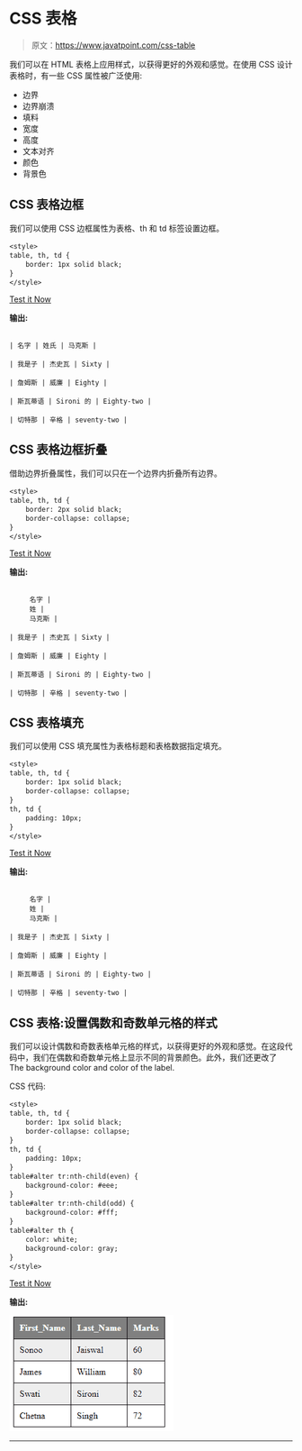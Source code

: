 # CSS 表格

> 原文：<https://www.javatpoint.com/css-table>

我们可以在 HTML 表格上应用样式，以获得更好的外观和感觉。在使用 CSS 设计表格时，有一些 CSS 属性被广泛使用:

*   边界
*   边界崩溃
*   填料
*   宽度
*   高度
*   文本对齐
*   颜色
*   背景色

## CSS 表格边框

我们可以使用 CSS 边框属性为表格、th 和 td 标签设置边框。

```
<style>
table, th, td {
    border: 1px solid black;
}
</style>

```

[Test it Now](https://www.javatpoint.com/oprweb/test.jsp?filename=htmltable4)

**输出:**

```

| 名字 | 姓氏 | 马克斯 |

| 我是子 | 杰史瓦 | Sixty |

| 詹姆斯 | 威廉 | Eighty |

| 斯瓦蒂语 | Sironi 的 | Eighty-two |

| 切特那 | 辛格 | seventy-two |

```

## CSS 表格边框折叠

借助边界折叠属性，我们可以只在一个边界内折叠所有边界。

```
<style>
table, th, td {
    border: 2px solid black;
    border-collapse: collapse;
}
</style>

```

[Test it Now](https://www.javatpoint.com/oprweb/test.jsp?filename=htmltable5)

**输出:**

```

     名字 |
     姓 |
     马克斯 |

| 我是子 | 杰史瓦 | Sixty |

| 詹姆斯 | 威廉 | Eighty |

| 斯瓦蒂语 | Sironi 的 | Eighty-two |

| 切特那 | 辛格 | seventy-two |

```

## CSS 表格填充

我们可以使用 CSS 填充属性为表格标题和表格数据指定填充。

```
<style>
table, th, td {
    border: 1px solid black;
    border-collapse: collapse;
}
th, td {
    padding: 10px;
}
</style>

```

[Test it Now](https://www.javatpoint.com/oprweb/test.jsp?filename=htmltable6)

**输出:**

```

     名字 |
     姓 |
     马克斯 |

| 我是子 | 杰史瓦 | Sixty |

| 詹姆斯 | 威廉 | Eighty |

| 斯瓦蒂语 | Sironi 的 | Eighty-two |

| 切特那 | 辛格 | seventy-two |

```

## CSS 表格:设置偶数和奇数单元格的样式

我们可以设计偶数和奇数表格单元格的样式，以获得更好的外观和感觉。在这段代码中，我们在偶数和奇数单元格上显示不同的背景颜色。此外，我们还更改了 The background color and color of the label.

CSS 代码:

```
<style>
table, th, td {
    border: 1px solid black;
    border-collapse: collapse;
}
th, td {
    padding: 10px;
}
table#alter tr:nth-child(even) {
    background-color: #eee;
}
table#alter tr:nth-child(odd) {
    background-color: #fff;
}
table#alter th {
    color: white;
    background-color: gray;
}
</style>

```

[Test it Now](https://www.javatpoint.com/oprweb/test.jsp?filename=htmltable8)

**输出:**

![CSS table even and odd](img/8f7e95848ebfd9d639c7be9e159234ed.png)

* * *